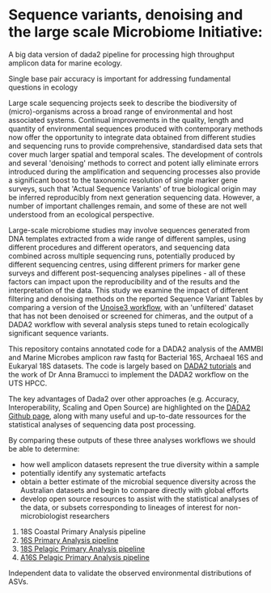 
# Sequence variants, denoising and the large scale Microbiome Initiative: 
A big data version of dada2 pipeline for processing high throughput amplicon data for marine ecology.

Single base pair accuracy is important for addressing fundamental questions in ecology

Large scale sequencing projects seek to describe the biodiversity of (micro)-organisms across a broad range of environmental and host associated systems. Continual improvements in the quality, length and quantity of environmental sequences produced with contemporary methods now offer the opportunity to integrate data obtained from different studies and sequencing runs to provide comprehensive, standardised data sets that cover much larger spatial and temporal scales. The development of controls and several 'denoising' methods to correct and potent ially eliminate errors introduced during the amplification and sequencing processes also provide a significant boost to the taxonomic resolution of single marker gene surveys, such that 'Actual Sequence Variants' of true biological origin may be inferred reproducibly                          from next generation sequencing data. However, a number of important challenges remain, and some of these are not well understood from an ecological perspective.

Large-scale microbiome studies may involve sequences generated from DNA templates extracted from a wide range of different samples, using different procedures and different operators, and sequencing data combined across multiple sequencing runs, potentially produced by different sequencing centres, using different primers for marker gene surveys and different post-sequencing analyses pipelines - all of these factors can impact upon the reproducibility and of the results and the interpretation of the data. This study we examine the impact of different filtering and denoising methods on the reported Sequence Variant Tables by comparing a version of the [Unoise3 workflow](https://data.bioplatforms.com/dataset/c532203a-bd1f-4565-bbb7-df3cad5f53c5/resource/92f6a989-bb6f-4005-9b51-0620b431af9f/download/sequence_analysis.pdf), with an 'unfiltered' dataset that has not been denoised or screened for chimeras, and the output of a DADA2 workflow with several analysis steps tuned to retain ecologically significant sequence variants.

This repository contains annotated code for a DADA2 analysis of the AMMBI and Marine Microbes amplicon raw fastq for Bacterial 16S, Archaeal 16S and Eukaryal 18S datasets. The code is largely based on [DADA2 tutorials](https://benjjneb.github.io/dada2/tutorial_1_8.html) and the work of Dr Anna Bramucci to implement the DADA2 workflow on the UTS HPCC.

The key advantages of Dada2 over other approaches (e.g. Accuracy, Interoperability, Scaling and Open Source) are highlighted on the [DADA2 Github page](https://benjjneb.github.io/dada2/index.html), along with many useful and up-to-date ressources for the statistical analyses of sequencing data post processing.

By comparing these outputs of these three analyses workflows we should be able to determine:

* how well amplicon datasets represent the true diversity within a sample
* potentially identify any systematic artefacts
* obtain a better estimate of the microbial sequence diversity across the Australian datasets and begin to compare directly with global efforts
* develop open source resources to assist with the statistical analyses of the data, or subsets corresponding to lineages of interest for non-microbiologist researchers


1. 18S Coastal Primary Analysis pipeline
1. [16S Primary Analysis pipeline](./16S/tba.r)
1. [18S Pelagic Primary Analysis pipeline](./18s/tba.r)
1. [A16S Pelagic Primary Analysis pipeline](./a16s/tba.r)

Independent data to validate the observed environmental distributions of ASVs.
